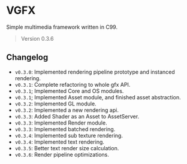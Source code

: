 # VGFX

Simple multimedia framework written in C99.

> Version 0.3.6

## Changelog

- `v0.3.0`: Implemented rendering pipeline prototype and instanced rendering.
- `v0.3.1`: Complete refactoring to whole gfx API.
- `v0.3.1`; Implemented Core and OS modules.
- `v0.3.1`; Implemented Asset module, and finished asset abstraction.
- `v0.3.2`: Implemented GL module. 
- `v0.3.2`: Implemented a new rendering api.
- `v0.3.3`: Added Shader as an Asset to AssetServer.
- `v0.3.3`: Implemented Render module.
- `v0.3.3`: Implemented batched rendering.
- `v0.3.4`: Implemented sub texture rendering.
- `v0.3.4`: Implemented text rendering.
- `v0.3.5`: Better text render size calculation.
- `v0.3.6`: Render pipeline optimizations.
